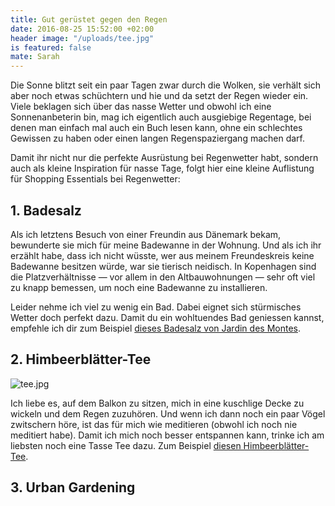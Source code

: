 ```yaml
---
title: Gut gerüstet gegen den Regen
date: 2016-08-25 15:52:00 +02:00
header image: "/uploads/tee.jpg"
is featured: false
mate: Sarah
---
```


Die Sonne blitzt seit ein paar Tagen zwar durch die Wolken, sie verhält sich aber noch etwas schüchtern und hie und da setzt der Regen wieder ein. Viele beklagen sich über das nasse Wetter und obwohl ich eine Sonnenanbeterin bin, mag ich eigentlich auch ausgiebige Regentage, bei denen man einfach mal auch ein Buch lesen kann, ohne ein schlechtes Gewissen zu haben oder einen langen Regenspaziergang machen darf.

Damit ihr nicht nur die perfekte Ausrüstung bei Regenwetter habt, sondern auch als kleine Inspiration für nasse Tage, folgt hier eine kleine Auflistung für Shopping Essentials bei Regenwetter:

## 1. Badesalz

Als ich letztens Besuch von einer Freundin aus Dänemark bekam, bewunderte sie mich für meine Badewanne in der Wohnung. Und als ich ihr erzählt habe, dass ich nicht wüsste, wer aus meinem Freundeskreis keine Badewanne besitzen würde, war sie tierisch neidisch. In Kopenhagen sind die Platzverhältnisse — vor allem in den Altbauwohnungen — sehr oft viel zu knapp bemessen, um noch eine Badewanne zu installieren.

Leider nehme ich viel zu wenig ein Bad. Dabei eignet sich stürmisches Wetter doch perfekt dazu. Damit du ein wohltuendes Bad geniessen kannst, empfehle ich dir zum Beispiel [dieses Badesalz von Jardin des Montes](https://siroop.ch/schoenheit-gesundheit/koerperpflege/badesalz-badezusatz/jardin-des-monts-sapin-blanc-badesalz-energiespendend-330g-114996?utm_medium=editorial&utm_campaign=201604_ronorp_blog&utm_source=ronorp.ch).

## **2. Himbeerblätter-Tee**

![tee.jpg](/uploads/tee.jpg)

Ich liebe es, auf dem Balkon zu sitzen, mich in eine kuschlige Decke zu wickeln und dem Regen zuzuhören. Und wenn ich dann noch ein paar Vögel zwitschern höre, ist das für mich wie meditieren (obwohl ich noch nie meditiert habe). Damit ich mich noch besser entspannen kann, trinke ich am liebsten noch eine Tasse Tee dazu. Zum Beispiel [diesen Himbeerblätter-Tee](https://siroop.ch/schoenheit-gesundheit/gesundheit-drogerie/alternative-medizin/himbeerblaetter-tee-184516?utm_medium=editorial&utm_campaign=201604_ronorp_blog&utm_source=ronorp.ch).

## **3. Urban Gardening**
